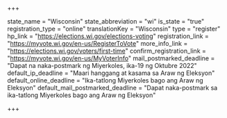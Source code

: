 +++

state_name = "Wisconsin"
state_abbreviation = "wi"
is_state = "true"
registration_type = "online"
translationKey = "Wisconsin"
type = "register"
hp_link = "https://elections.wi.gov/elections-voting"
registration_link = "https://myvote.wi.gov/en-us/RegisterToVote"
more_info_link = "https://elections.wi.gov/voters/first-time"
confirm_registration_link = "https://myvote.wi.gov/en-us/MyVoterInfo"
mail_postmarked_deadline = "Dapat na naka-postmark ng Miyerkoles, ika-19 ng Oktubre 2022"
default_ip_deadline = "Maari hanggang at kasama sa  Araw ng Eleksyon"
default_online_deadline = "Ika-tatlong Miyerkoles bago ang Araw ng Eleksyon"
default_mail_postmarked_deadline = "Dapat naka-postmark sa ika-tatlong Miyerkoles bago ang Araw ng Eleksyon"

+++